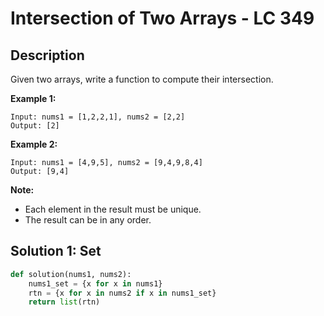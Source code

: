 # Intersection of Two Arrays - LC 349

## Description

Given two arrays, write a function to compute their intersection.

**Example 1:**

```
Input: nums1 = [1,2,2,1], nums2 = [2,2]
Output: [2]
```

**Example 2:**

```
Input: nums1 = [4,9,5], nums2 = [9,4,9,8,4]
Output: [9,4]
```

**Note:**

- Each element in the result must be unique.
- The result can be in any order.

## Solution 1: Set

```python
def solution(nums1, nums2):
    nums1_set = {x for x in nums1}
    rtn = {x for x in nums2 if x in nums1_set}
    return list(rtn)
```

